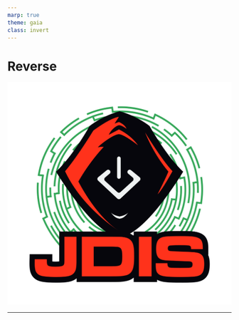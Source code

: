 ```yaml
---
marp: true
theme: gaia
class: invert
---
```


# Reverse
![bg right:25% fit](../Images/logo_jdis.png)

---
<!-- paginate: true -->